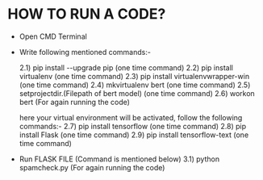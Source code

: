 # HOW TO RUN A CODE?

* Open CMD Terminal
* Write following mentioned commands:-

	2.1) pip install --upgrade pip 				(one time command)
	2.2) pip install virtualenv				(one time command)
	2.3) pip install virtualenvwrapper-win			(one time command)
	2.4) mkvirtualenv bert					(one time command)
	2.5) setprojectdir.(Filepath of bert model)		(one time command)
	2.6) workon bert					(For again running the code)
	
	here your virtual environment will be activated, follow the following commands:-
	2.7) pip install tensorflow				(one time command)
	2.8) pip install Flask					(one time command)
	2.9) pip install tensorflow-text			(one time command)

* Run FLASK FILE (Command is mentioned below)
	3.1) python spamcheck.py				(For again running the code)
